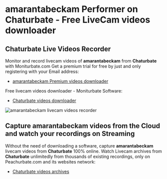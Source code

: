 # amarantabeckam Performer on Chaturbate - Free LiveCam videos downloader

## Chaturbate Live Videos Recorder

Monitor and record livecam videos of **amarantabeckam** from **Chaturbate** with Moniturbate.com
Get a premium trial for free by just and only registering with your Email address:
* [amarantabeckam Premium videos downloader](https://moniturbate.com/request-demo-licence-key.html)

Free livecam videos downloader - Moniturbate Software:
* [Chaturbate videos downloader](https://moniturbate.com/moniturbate-download-software.html)

![amarantabeckam livecam videos recorder](https://peachurnet.com/templates/moniturbate-software.png)


## Capture amarantabeckam videos from the Cloud and watch your recordings on Streaming

Without the need of downloading a software, capture **amarantabeckam** livecam videos from **Chaturbate** 100% online.
Watch Livecam archives from **Chaturbate** unlimitedly from thousands of existing recordings, only on Peachurbate.com and its websites network:
* [Chaturbate videos archives](https://peachurnet.com/)